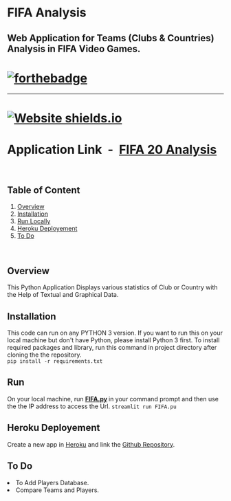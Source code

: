 # FIFA Analysis

Web Application for Teams (Clubs & Countries) Analysis in FIFA Video Games. <br>
---
# [![forthebadge](https://forthebadge.com/images/badges/made-with-crayons.svg)](https://www.linkedin.com/in/305kishan/)
---
# [![Website shields.io](https://img.shields.io/website-up-down-green-red/http/shields.io.svg)](https://fifa-analysis.herokuapp.com/)<br>
# Application Link &nbsp;-&nbsp; [FIFA 20 Analysis](https://fifa-analysis.herokuapp.com/)
<br>

## Table of Content
<div style="margin-top: 10px">
    <ol>
        <li><a href="#Overview">Overview</a></li>
        <li><a href="#Installation">Installation</a></li>
        <li><a href="#Run">Run Locally</a></li>
        <li><a href="#Heroku Deployement">Heroku Deployement</a></li>
        <li><a href="#To Do">To Do</a></li>
    </ol>
</div>
<br>



## Overview
This Python Application Displays various statistics of Club or Country with the Help of Textual and Graphical Data.


## Installation 
This code can run on any PYTHON 3 version. If you want to run this on your local machine but don't have Python, please install Python 3 first. To install required packages and library, run this command in project directory after cloning the the repository.<br>
```pip install -r requirements.txt```


## Run 
On your local machine, run <b> [FIFA.py](https://github.com/305kishan/FIFA/blob/main/FIFA.py) </b> in your command prompt and then use the the IP address to access the Url.
```streamlit run FIFA.pu```



## Heroku Deployement
Create a new app in [Heroku](https://www.heroku.com/) and link the [Github Repository](https://github.com/305kishan/FIFA).


## To Do
<li>To Add Players Database.
<li>Compare Teams and Players.
